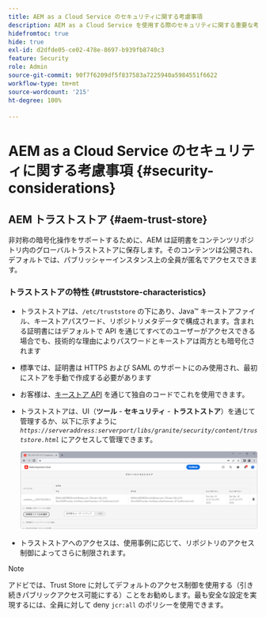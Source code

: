 ```yaml
---
title: AEM as a Cloud Service のセキュリティに関する考慮事項
description: AEM as a Cloud Service を使用する際のセキュリティに関する重要な考慮事項について説明します。
hidefromtoc: true
hide: true
exl-id: d2dfde05-ce02-478e-8697-b939fb8740c3
feature: Security
role: Admin
source-git-commit: 90f7f6209df5f837583a7225940a5984551f6622
workflow-type: tm+mt
source-wordcount: '215'
ht-degree: 100%

---
```


# AEM as a Cloud Service のセキュリティに関する考慮事項 {#security-considerations}

## AEM トラストストア {#aem-trust-store}

非対称の暗号化操作をサポートするために、AEM は証明書をコンテンツリポジトリ内のグローバルトラストストアに保存します。そのコンテンツは公開され、デフォルトでは、パブリッシャーインスタンス上の全員が匿名でアクセスできます。

### トラストストアの特性 {#truststore-characteristics}

* トラストストアは、`/etc/truststore` の下にあり、Java™ キーストアファイル、キーストアパスワード、リポジトリメタデータで構成されます。含まれる証明書にはデフォルトで API を通じてすべてのユーザーがアクセスできる場合でも、技術的な理由によりパスワードとキーストアは両方とも暗号化されます
* 標準では、証明書は HTTPS および SAML のサポートにのみ使用され、最初にストアを手動で作成する必要があります
* お客様は、[キーストア API](https://developer.adobe.com/experience-manager/reference-materials/6-5/javadoc/com/adobe/granite/keystore/KeyStoreService.html#getTrustStore-org.apache.sling.api.resource.ResourceResolver-) を通じて独自のコードでこれを使用できます。
* トラストストアは、UI（**ツール** - **セキュリティ** - **トラストストア**）を通じて管理するか、以下に示すように *`https://serveraddress:serverport/libs/granite/security/content/truststore.html`* にアクセスして管理できます。

  ![トラストストアの管理](/help/security/assets/global-trust-store-modified.png)

* トラストストアへのアクセスは、使用事例に応じて、リポジトリのアクセス制御によってさらに制限されます。

>[!NOTE]
>
>アドビでは、Trust Store に対してデフォルトのアクセス制御を使用する（引き続きパブリックアクセス可能にする）ことをお勧めします。最も安全な設定を実現するには、全員に対して deny `jcr:all` のポリシーを使用できます。

<!--
Commenting out section for now as requested by Lars

## Anonymous Permission Hardening Package {#anonymous-permission-hardening-package}

For more information on the Anonymous Hardening Package, see [Security Checklist](https://experienceleague.adobe.com/docs/experience-manager-65/administering/security/security-checklist.html#anonymous-permission-hardening-package).
-->
